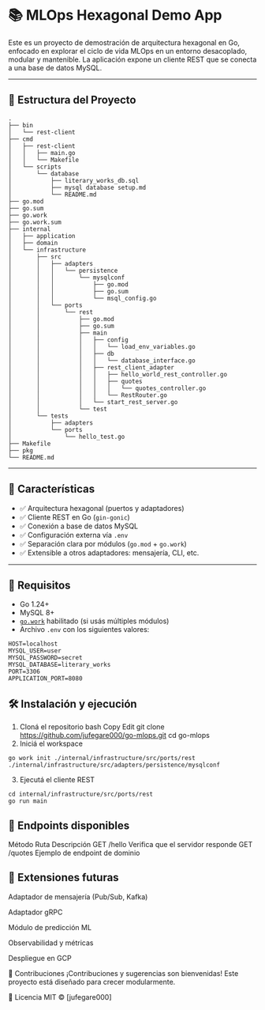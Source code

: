 # 📚 MLOps Hexagonal Demo App

Este es un proyecto de demostración de arquitectura hexagonal en Go, enfocado en explorar el ciclo de vida MLOps en un entorno desacoplado, modular y mantenible. La aplicación expone un cliente REST que se conecta a una base de datos MySQL.

---

## 🧱 Estructura del Proyecto
~~~.
.
├── bin
│   └── rest-client
├── cmd
│   ├── rest-client
│   │   ├── main.go
│   │   └── Makefile
│   └── scripts
│       └── database
│           ├── literary_works_db.sql
│           ├── mysql database setup.md
│           └── README.md
├── go.mod
├── go.sum
├── go.work
├── go.work.sum
├── internal
│   ├── application
│   ├── domain
│   └── infrastructure
│       ├── src
│       │   ├── adapters
│       │   │   └── persistence
│       │   │       └── mysqlconf
│       │   │           ├── go.mod
│       │   │           ├── go.sum
│       │   │           └── msql_config.go
│       │   └── ports
│       │       └── rest
│       │           ├── go.mod
│       │           ├── go.sum
│       │           ├── main
│       │           │   ├── config
│       │           │   │   └── load_env_variables.go
│       │           │   ├── db
│       │           │   │   └── database_interface.go
│       │           │   ├── rest_client_adapter
│       │           │   │   ├── hello_world_rest_controller.go
│       │           │   │   ├── quotes
│       │           │   │   │   └── quotes_controller.go
│       │           │   │   └── RestRouter.go
│       │           │   └── start_rest_server.go
│       │           └── test
│       └── tests
│           ├── adapters
│           └── ports
│               └── hello_test.go
├── Makefile
├── pkg
└── README.md

~~~

---

## 🚀 Características

- ✅ Arquitectura hexagonal (puertos y adaptadores)
- ✅ Cliente REST en Go (`gin-gonic`)
- ✅ Conexión a base de datos MySQL
- ✅ Configuración externa vía `.env`
- ✅ Separación clara por módulos (`go.mod` + `go.work`)
- ✅ Extensible a otros adaptadores: mensajería, CLI, etc.

---

## 🔧 Requisitos

- Go 1.24+
- MySQL 8+
- [`go.work`](https://go.dev/doc/go-work) habilitado (si usás múltiples módulos)
- Archivo `.env` con los siguientes valores:

```env
HOST=localhost
MYSQL_USER=user
MYSQL_PASSWORD=secret
MYSQL_DATABASE=literary_works
PORT=3306
APPLICATION_PORT=8080
```

## 🛠 Instalación y ejecución
1. Cloná el repositorio
bash
Copy
Edit
git clone https://github.com/jufegare000/go-mlops.git
cd go-mlops
2. Iniciá el workspace
```
go work init ./internal/infrastructure/src/ports/rest ./internal/infrastructure/src/adapters/persistence/mysqlconf
```
3. Ejecutá el cliente REST
```
cd internal/infrastructure/src/ports/rest
go run main
```
## 🧪 Endpoints disponibles
Método	Ruta	Descripción
GET	/hello	Verifica que el servidor responde
GET	/quotes	Ejemplo de endpoint de dominio

## 🧩 Extensiones futuras
Adaptador de mensajería (Pub/Sub, Kafka)

Adaptador gRPC

Módulo de predicción ML

Observabilidad y métricas

Despliegue en GCP

🤝 Contribuciones
¡Contribuciones y sugerencias son bienvenidas! Este proyecto está diseñado para crecer modularmente.

📝 Licencia
MIT © [jufegare000]
